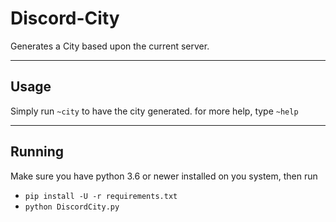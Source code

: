 # Discord-City

Generates a City based upon the current server.

---
## Usage

Simply run `~city` to have the city generated.
for more help, type `~help`

---
## Running

Make sure you have python 3.6 or newer installed on you system, then run

* `pip install -U -r requirements.txt`
* `python DiscordCity.py`
